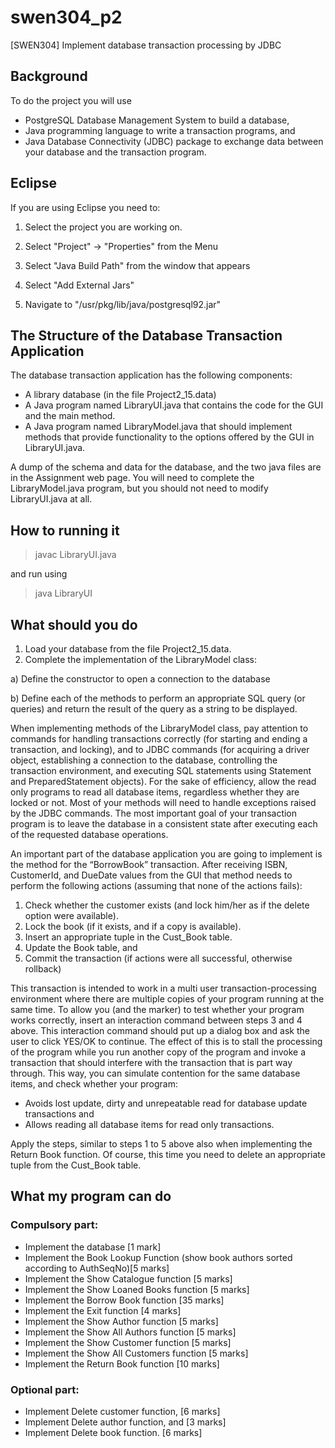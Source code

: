# swen304_p2
[SWEN304] Implement database transaction processing by JDBC

## Background
To do the project you will use
- PostgreSQL Database Management System to build a database,
- Java programming language to write a transaction programs, and
- Java Database Connectivity (JDBC) package to exchange data between your database and the transaction program.

## Eclipse
If you are using Eclipse you need to:

1) Select the project you are working on.

2) Select "Project" -> "Properties" from the Menu

3) Select "Java Build Path" from the window that appears

4) Select "Add External Jars"

5) Navigate to "/usr/pkg/lib/java/postgresql92.jar"

## The Structure of the Database Transaction Application
The database transaction application has the following components:
- A library database (in the file Project2_15.data)
- A Java program named LibraryUI.java that contains the code for the GUI and the main method.
- A Java program named LibraryModel.java that should implement methods that provide functionality to the options offered by the GUI in LibraryUI.java.

A dump of the schema and data for the database, and the two java files are in the Assignment web page. You will need to complete the LibraryModel.java program, but you should not need to modify LibraryUI.java at all.

## How to running it
> javac LibraryUI.java

and run using

> java LibraryUI

## What should you do
1. Load your database from the file Project2_15.data.
2. Complete the implementation of the LibraryModel class:

a) Define the constructor to open a connection to the database

b) Define each of the methods to perform an appropriate SQL query (or queries) and return the result of the query as a string to be displayed.

When implementing methods of the LibraryModel class, pay attention to commands for handling transactions correctly (for starting and ending a transaction, and locking), and to JDBC commands (for acquiring a driver object, establishing a connection to the database, controlling the transaction environment, and executing SQL statements using Statement and PreparedStatement objects). For the sake of efficiency, allow the read only programs to read all database items, regardless whether they are locked or not. Most of your methods will need to handle exceptions raised by the JDBC commands. The most important goal of your transaction program is to leave the database in a consistent state after executing each of the requested database operations.

An important part of the database application you are going to implement is the method for the “BorrowBook” transaction. After receiving ISBN, CustomerId, and DueDate values from the GUI that method needs to perform the following actions (assuming that none of the actions fails):
1. Check whether the customer exists (and lock him/her as if the delete option were available).
2. Lock the book (if it exists, and if a copy is available).
3. Insert an appropriate tuple in the Cust_Book table.
4. Update the Book table, and
5. Commit the transaction (if actions were all successful, otherwise rollback)

This transaction is intended to work in a multi user transaction-processing environment where there are multiple copies of your program running at the same time. To allow you (and the marker) to test whether your program works correctly, insert an interaction command between steps 3 and 4 above. This interaction command should put up a dialog box and ask the user to click YES/OK to continue. The effect of this is to stall the processing of the program while you run another copy of the program and invoke a transaction that should interfere with the transaction that is part way through. This way, you can simulate contention for the same database items, and check whether your program:
- Avoids lost update, dirty and unrepeatable read for database update transactions and
- Allows reading all database items for read only transactions.

Apply the steps, similar to steps 1 to 5 above also when implementing the Return Book function. Of course, this time you need to delete an appropriate tuple from the Cust_Book table.

## What my program can do
### Compulsory part:
- Implement the database [1 mark]
- Implement the Book Lookup Function (show book authors sorted according to AuthSeqNo)[5 marks]
- Implement the Show Catalogue function [5 marks]
- Implement the Show Loaned Books function [5 marks]
- Implement the Borrow Book function [35 marks]
- Implement the Exit function [4 marks]
- Implement the Show Author function [5 marks]
- Implement the Show All Authors function [5 marks]
- Implement the Show Customer function [5 marks]
- Implement the Show All Customers function [5 marks]
- Implement the Return Book function [10 marks]

### Optional part:
- Implement Delete customer function, [6 marks]
- Implement Delete author function, and [3 marks]
- Implement Delete book function. [6 marks]
